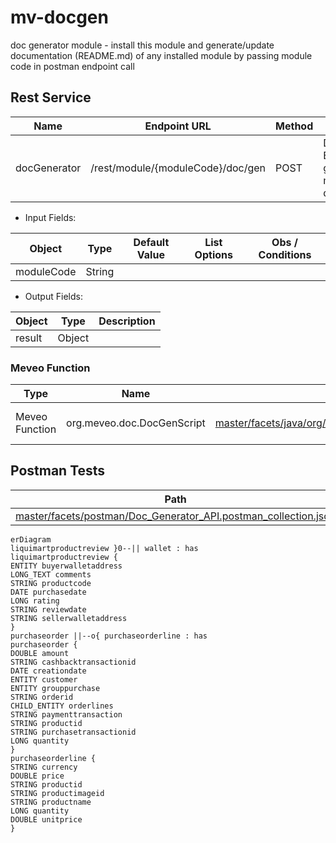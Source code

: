 mv-docgen
=========
doc generator module - install this module and generate/update documentation (README.md) of any installed module by passing module code in postman endpoint call

Rest Service
------------
| Name         | Endpoint URL                      | Method | Description                                               |
| ------------ | --------------------------------- | ------ | --------------------------------------------------------- |
| docGenerator | /rest/module/{moduleCode}/doc/gen | POST   | Doc Generator Endpoint - to generate module documentation |

* Input Fields:

| Object     | Type   | Default Value | List Options | Obs / Conditions |
| ---------- | ------ | ------------- | ------------ | ---------------- |
| moduleCode | String |               |              |                  |

* Output Fields:

| Object | Type   | Description |
| ------ | ------ | ----------- |
| result | Object |             |

### Meveo Function
| Type           | Name                       | Path                                                                                                                                                   | Description          |
| -------------- | -------------------------- | ------------------------------------------------------------------------------------------------------------------------------------------------------ | -------------------- |
| Meveo Function | org.meveo.doc.DocGenScript | [master/facets/java/org/meveo/doc/DocGenScript.java](https://github.com/telecelplay/mv-docgen/blob/master/facets/java/org/meveo/doc/DocGenScript.java) | Doc Generator Script |

Postman Tests 
--------------
| Path                                                                                                                                                                             |
| -------------------------------------------------------------------------------------------------------------------------------------------------------------------------------- |
| [master/facets/postman/Doc_Generator_API.postman_collection.json](https://github.com/telecelplay/mv-docgen/blob/master/facets/postman/Doc_Generator_API.postman_collection.json) |



```mermaid
erDiagram
liquimartproductreview }0--|| wallet : has
liquimartproductreview {
ENTITY buyerwalletaddress
LONG_TEXT comments
STRING productcode
DATE purchasedate
LONG rating
STRING reviewdate
STRING sellerwalletaddress
}
purchaseorder ||--o{ purchaseorderline : has
purchaseorder {
DOUBLE amount
STRING cashbacktransactionid
DATE creationdate
ENTITY customer
ENTITY grouppurchase
STRING orderid
CHILD_ENTITY orderlines
STRING paymenttransaction
STRING productid
STRING purchasetransactionid
LONG quantity
}
purchaseorderline {
STRING currency
DOUBLE price
STRING productid
STRING productimageid
STRING productname
LONG quantity
DOUBLE unitprice
}
```

